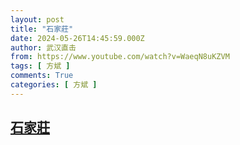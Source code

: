 ```yaml
---
layout: post
title: "石家莊"
date: 2024-05-26T14:45:59.000Z
author: 武汉直击
from: https://www.youtube.com/watch?v=WaeqN8uKZVM
tags: [ 方斌 ]
comments: True
categories: [ 方斌 ]
---
```

<!--1716734759000-->
[石家莊](https://www.youtube.com/watch?v=WaeqN8uKZVM)
------

<div>

</div>
